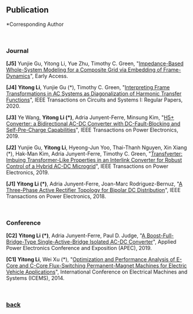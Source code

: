 <br />

## Publication

*Corresponding Author

<br />

### Journal

**\[J5]** Yunjie Gu, Yitong Li, Yue Zhu, Timothy C. Green,  "[Impedance-Based Whole-System Modeling for a Composite Grid via Embedding of Frame-Dynamics](https://ieeexplore.ieee.org/abstract/document/9123531)", Early Access.

**\[J4]** **Yitong Li**, Yunjie Gu (*), Timothy C. Green, "[Interpreting Frame Transformations in AC Systems as Diagonalization of Harmonic Transfer Functions](https://ieeexplore.ieee.org/document/9024227)", IEEE Transactions on Circuits and Systems I: Regular Papers, 2020.

**\[J3]** Ye Wang, **Yitong Li (*)**, Adria Junyent-Ferre, Minsung Kim, "[H5+ Converter: a Bidirectional AC-DC Converter with DC-Fault-Blocking and Self-Pre-Charge Capabilities](https://ieeexplore.ieee.org/document/8645677)", IEEE Transactions on Power Electronics, 2019.

**\[J2]** Yunjie Gu, **Yitong Li**, Hyeong-Jun Yoo, Thai-Thanh Nguyen, Xin Xiang (*), Hak-Man Kim, Adria Junyent-Ferre, Timothy C. Green, "[Transfverter: Imbuing Transformer-Like Properties in an Interlink Converter for Robust Control of a Hybrid AC-DC Microgrid](https://ieeexplore.ieee.org/document/8636230)", IEEE Transactions on Power Electronics, 2019.

**\[J1]** **Yitong Li (*)**, Adria Junyent-Ferre, Joan-Marc Rodriguez-Bernuz, "[A Three-Phase Active Rectifier Topology for Bipolar DC Distribution](https://ieeexplore.ieee.org/document/7921443/)", IEEE Transactions on Power Electronics, 2018.

<br />

### Conference

**\[C2]** **Yitong Li (*)**, Adria Junyent-Ferre, Paul D. Judge, "[A Boost-Full-Bridge-Type Single-Active-Bridge Isolated AC-DC Converter](https://ieeexplore.ieee.org/document/8722294)", Applied Power Electronics Conference and Exposition (APEC), 2019.

**\[C1]** **Yitong Li**, Wei Xu (*), "[Optimization and Performance Analysis of E-Core and C-Core Flux-Switching Permanent-Magnet Machines for Electric Vehicle Applications](https://ieeexplore.ieee.org/document/7013436/)", International Conference on Electrical Machines and Systems (ICEMS), 2014.

<br />

### [back](https://yt-li.github.io/)
